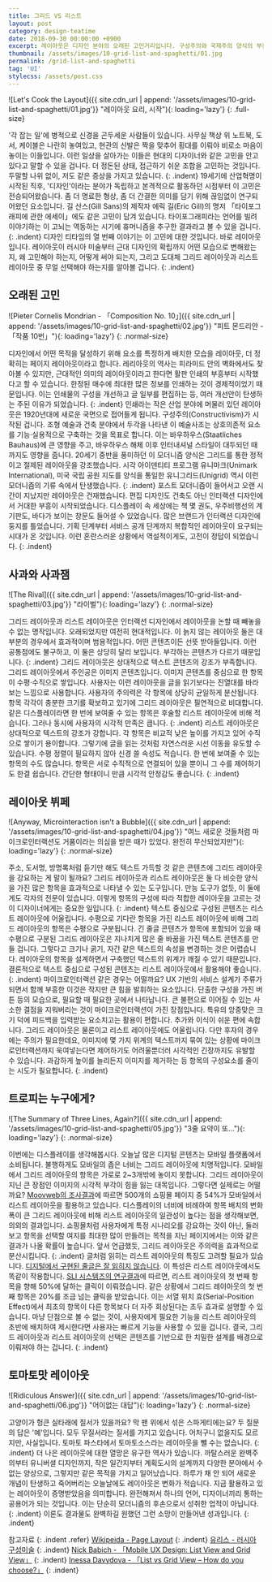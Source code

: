 ```yaml
---
title: 그리드 VS 리스트
layout: post
category: design-teatime
date: 2018-09-30 00:00:00 +0900
excerpt: 레이아웃은 디자인 분야의 오래된 고민거리입니다. 구성주의와 국제주의 양식의 부흥부터 현대 인터랙션 디자인의 라이벌, 그리드와 리스트에 대해 사유합니다.
thumbnail: /assets/images/10-grid-list-and-spaghetti/01.jpg
permalink: /grid-list-and-spaghetti
tag: 'UI'
stylecss: /assets/post.css
---
```


![Let's Cook the Layout]({{ site.cdn_url | append: '/assets/images/10-grid-list-and-spaghetti/01.jpg'}} "레이아웃 요리, 시작"){: loading='lazy'}
{: .full-size}

'각 잡는 일'에 병적으로 신경을 곤두세운 사람들이 있습니다. 사무실 책상 위 노트북, 도서, 케이블은 나란히 놓여있고, 현관의 신발은 짝을 맞추어 횡대를 이뤄야 비로소 마음이 놓이는 이들입니다. 이런 일상을 살아가는 이들은 현대의 디자이너와 같은 고민을 안고 있다고 말할 수 있을 겁니다. 더 정돈된 상태, 접근하기 쉬운 조합을 고민하는 것입니다. 두말할 나위 없이, 저도 같은 증상을 가지고 있습니다.
{: .indent}
19세기에 산업혁명이 시작된 직후, '디자인'이라는 분야가 독립하고 본격적으로 활동하던 시점부터 이 고민은 전승되어왔습니다. 좀 더 명료한 형상, 좀 더 간결한 의미를 담기 위해 끊임없이 연구되어왔던 요소입니다. 길 산스(Gill Sans)의 제작자 에릭 길(Eric Gill)의 명저 「타이포그래피에 관한 에세이」에도 같은 고민이 담겨 있습니다. 타이포그래피라는 언어를 빌려 이야기하는 이 고뇌는 역동하는 시기에 휴머니즘을 추구한 결과라고 볼 수 있을 겁니다.
{: .indent}
디자인 티타임의 열 번째 이야기는 이 고민에 대한 것입니다. 바로 레이아웃입니다. 레이아웃이 러시아 미술부터 근대 디자인의 확립까지 어떤 모습으로 변해왔는지, 왜 고민해야 하는지, 어떻게 써야 되는지, 그리고 도대체 그리드 레이아웃과 리스트 레이아웃 중 무얼 선택해야 하는지를 알아볼 겁니다.
{: .indent}

## 오래된 고민

![Pieter Cornelis Mondrian - 「Composition No. 10」]({{ site.cdn_url | append: '/assets/images/10-grid-list-and-spaghetti/02.jpg'}} "피트 몬드리안 - 「작품 10번」"){: loading='lazy'}
{: .normal-size}

디자인에서 어떤 목적을 달성하기 위해 요소를 특정하게 배치한 모습을 레이아웃, 더 정확히는 페이지 레이아웃이라고 합니다. 레리아웃의 역사는 피라미드 안의 벽화에서도 찾아볼 수 있지만, 근대적인 의미의 레이아웃이라고 한다면 활판 인쇄의 부흥부터 시작했다고 할 수 있습니다. 한정된 매수에 최대한 많은 정보를 인쇄하는 것이 경제적이었기 때문입니다. 이는 인쇄물의 구성을 개선하고 글 일부를 편집하는 등, 여러 개선안이 탄생하는 주된 이유가 되었습니다.
{: .indent}
인쇄라는 작은 산업 분야에 머물러 있던 레이아웃은 1920년대에 새로운 국면으로 접어들게 됩니다. 구성주의(Constructivism)가 시작된 겁니다. 조형 예술과 건축 분야에서 두각을 나타낸 이 예술사조는 상호의존적 요소를 기능·실용적으로 구축하는 것을 목표로 합니다. 이는 바우하우스(Staatliches Bauhaus)에 큰 영향을 주고, 바우하우스 해체 이후 인터내셔널 스타일이 대두되던 때까지도 영향을 줍니다. 20세기 중반을 풍미하던 이 모더니즘 양식은 그리드를 통한 정적이고 절제된 레이아웃을 강조했습니다. 시각 아이덴티티 프로그램 유니마크(Unimark International), 미국 국립 공원 지도를 양식을 통일한 유니그리드(Unigrid) 역시 이런 모더니즘의 기류 속에서 탄생했습니다.
{: .indent}
포스트 모더니즘이 들어서고 오랜 시간이 지났지만 레이아웃은 건재했습니다. 편집 디자인도 건축도 아닌 인터랙션 디자인에서 거대한 부흥이 시작되었습니다. 디스플레이 속 세상에는 책 몇 권도, 우주비행선의 계기판도, 바다가 보이는 창문도 들어설 수 있었습니다. 많은 브랜드가 인터랙션 디자인에 둥지를 틀었습니다. 기획 단계부터 서비스 공개 단계까지 복합적인 레이아웃이 요구되는 시대가 온 것입니다. 이런 혼란스러운 상황에서 역설적이게도, 고전이 정답이 되었습니다.
{: .indent}

## 사과와 사과잼

![The Rival]({{ site.cdn_url | append: '/assets/images/10-grid-list-and-spaghetti/03.jpg'}} "라이벌"){: loading='lazy'}
{: .normal-size}

그리드 레이아웃과 리스트 레이아웃은 인터랙션 디자인에서 레이아웃을 논할 때 빼놓을 수 없는 명작입니다. 오래되었지만 여전히 현대적입니다. 이 늙지 않는 레이아웃 둘은 대부분의 경우에서 효과적이며 범용적입니다. 어떤 콘텐츠이든 선뜻 받아들입니다. 이런 공통점에도 불구하고, 이 둘은 상당히 달리 보입니다. 부각하는 콘텐츠가 다르기 때문입니다.
{: .indent}
그리드 레이아웃은 상대적으로 텍스트 콘텐츠의 강조가 부족합니다. 그리드 레이아웃에서 주인공은 이미지 콘텐츠입니다. 이미지 콘텐츠를 중심으로 한 항목이 수평·수직으로 쌓입니다. 사용자는 이런 레이아웃을 글을 읽기보다는 진열대를 바라보는 느낌으로 사용합니다. 사용자의 주의력은 각 항목에 상당히 균일하게 분산됩니다. 항목 각각이 충분한 크기를 확보하고 있기에 그리드 레이아웃은 필연적으로 비대합니다. 같은 디스플레이라면 한 번에 보여줄 수 있는 항목은 후술할 리스트 레이아웃에 비해 적습니다. 그러나 동시에 사용자의 시각적 만족은 큽니다.
{: .indent}
리스트 레이아웃은 상대적으로 텍스트의 강조가 강합니다. 각 항목은 비교적 낮은 높이를 가지고 있어 수직으로 쌓이기 용이합니다. 그렇기에 글을 읽는 것처럼 자연스러운 시선 이동을 유도할 수 있습니다. 수평 정렬이 필요하지 않아 신경 쓸 속성도 적습니다. 한 번에 보여줄 수 있는 항목의 수도 많습니다. 항목은 서로 수직적으로 연결되어 있을 뿐이니 그 수를 제어하기도 한결 쉽습니다. 간단한 형태이니 만큼 시각적 안정감도 좋습니다.
{: .indent}

## 레이아웃 뷔페

![Anyway, Microinteraction isn't a Bubble]({{ site.cdn_url | append: '/assets/images/10-grid-list-and-spaghetti/04.jpg'}} "여느 새로운 것들처럼 마이크로인터랙션도 거품이라는 의심을 받은 때가 있었다. 완전히 무산되었지만"){: loading='lazy'}
{: .normal-size}

주소, 도서명, 방명록처럼 듣기만 해도 텍스트 가득할 것 같은 콘텐츠에 그리드 레이아웃을 강요하는 게 말이 될까요? 그리드 레이아웃과 리스트 레이아웃은 둘 다 비슷한 양식을 가진 많은 항목을 효과적으로 나타낼 수 있는 도구입니다. 만능 도구가 없듯, 이 둘에게도 각자의 전문이 있습니다. 이렇게 항목의 구성에 따라 적합한 레이아웃을 고르는 것이 디자이너에게는 중요한 일입니다.
{: .indent}
텍스트 중심으로 구성된 콘텐츠는 리스트 레이아웃에 어울립니다. 수평으로 기다란 항목을 가진 리스트 레이아웃에 비해 그리드 레이아웃의 항목은 수평으로 구분됩니다. 긴 줄글 콘텐츠가 항목에 포함되어 있을 때 수평으로 구분된 그리드 레이아웃은 지나치게 많은 줄 바꿈을 가진 텍스트 콘텐츠를 만들 겁니다. 그렇다고 크기나 굵기, 자간 같은 텍스트의 속성을 변경하는 것은 어렵습니다. 레이아웃의 항목을 설계하면서 구축했던 텍스트의 위계가 깨질 수 있기 때문입니다. 결론적으로 텍스트 중심으로 구성된 콘텐츠는 리스트 레이아웃에서 활용해야 좋습니다.
{: .indent}
마이크로인터랙션 같은 경우는 어떨까요? UX 기반의 서비스 설계가 주류가 되면서 함께 부흥한 이것은 작지만 큰 힘을 발휘하는 요소입니다. 단출한 구성을 가진 버튼 등의 모습으로, 필요할 때 필요한 곳에서 나타납니다. 큰 불편으로 이어질 수 있는 사소한 결점을 지워버리는 것이 마이크로인터랙션이 가진 장점입니다. 특유의 앙증맞은 크기 덕에 피드백을 입력받는 요소치고는 활용이 편합니다. 추가와 이식이 쉬운 편에 속합니다. 그리드 레이아웃은 물론이고 리스트 레이아웃에도 어울립니다. 다만 후자의 경우에는 주의가 필요한데요, 이미지에 몇 가지 위계의 텍스트까지 묶여 있는 상황에 마이크로인터랙션까지 욱여넣는다면 제어하기도 어려울뿐더러 시각적인 긴장까지도 유발할 수 있습니다. 과감하게 높이를 늘리든지 이미지를 제거하는 등 항목의 구성요소를 줄이는 시도가 필요합니다.
{: .indent}

## 트로피는 누구에게?

![The Summary of Three Lines, Again?]({{ site.cdn_url | append: '/assets/images/10-grid-list-and-spaghetti/05.jpg'}} "3줄 요약이 또…"){: loading='lazy'}
{: .normal-size}

이번에는 디스플레이를 생각해봅시다. 오늘날 많은 디지털 콘텐츠는 모바일 플랫폼에서 소비됩니다. 불행하게도 모바일의 좁은 너비는 그리드 레이아웃에 치명적입니다. 모바일에서 그리드 레이아웃의 항목은 가로로 2~3개밖에 놓이지 못합니다. 그리드 레이아웃이 지닌 큰 장점인 이미지의 시각적 부각이 힘을 잃는 대목입니다. 그렇다면 실제로는 어떨까요? [Moovweb의 조사결과](https://www.moovweb.com/list-view-vs-grid-view-best-option-for-mobile/)에 따르면 500개의 쇼핑몰 페이지 중 54%가 모바일에서 리스트 레이아웃을 활용하고 있습니다. 디스플레이의 너비에 비례하여 항목 배치의 변화폭이 큰 그리드 레이아웃에 비해 리스트 레이아웃의 일관성이 높다는 점을 생각해보면, 의외의 결과입니다. 쇼핑몰처럼 사용자에게 특정 시나리오를 강요하는 것이 아닌, 둘러보고 항목을 선택할 여지를 최대한 많이 만들려는 목적을 지닌 페이지에서는 이와 같은 결과가 나올 확률이 높습니다. 앞서 언급했듯, 그리드 레이아웃은 주의력을 효과적으로 분산시킵니다.
{: .indent}
글처럼 읽히는 리스트 레이아웃의 특징도 고려할 필요가 있습니다. [디지털에서 구현된 줄글은 잘 읽히지 않습니다](https://www.nngroup.com/articles/f-shaped-pattern-reading-web-content-discovered/). 이 특성은 리스트 레이아웃에서도 똑같이 작용합니다. [SLI 시스템즈의 연구결과](https://blog.sli-systems.com/blog/2006/09/grid-vs-list-view-for-search-results.html)에 따르면, 리스트 레이아웃의 첫 번째 항목을 향해 50%에 달하는 클릭이 이뤄졌습니다. 같은 상황에서 그리드 레이아웃의 첫 번째 항목은 20%를 조금 넘는 클릭을 받았습니다. 이는 서열 위치 효(Serial-Position Effect)에서 최초의 항목이 다른 항목보다 더 자주 회상된다는 초두 효과로 설명할 수 있습니다. 마냥 단점으로 볼 수 없는 것이, 사용자에게 필요한 기능을 리스트 레이아웃의 초반에 배치하여 제시한다면 사용자는 빠르게 기능을 사용할 수 있을 겁니다. 결국, 그리드 레이아웃과 리스트 레이아웃의 선택은 콘텐츠를 기반으로 한 치밀한 설계를 배경으로 이뤄져야 하는 겁니다.
{: .indent}

## 토마토맛 레이아웃

![Ridiculous Answer]({{ site.cdn_url | append: '/assets/images/10-grid-list-and-spaghetti/06.jpg'}} "어이없는 대답"){: loading='lazy'}
{: .normal-size}

고양이가 헝큰 실타래에 질서가 있을까요? 막 팬 위에서 섞은 스파게티에는요? 두 질문의 답은 '예'입니다. 모두 무질서라는 질서를 가지고 있습니다. 어처구니 없을지도 모르지만, 사실입니다. 토마토 파스타에서 토마토소스라는 레이아웃을 뺄 수는 없습니다.
{: .indent}
더 나은 레이아웃에 대한 열망은 유구한 역사가 있습니다. 까탈스러운 완벽주의부터 유니버셜 디자인까지, 작은 일간지부터 계획도시의 설계까지 다양한 분야에서 수 없는 양상으로, 그렇지만 같은 목적을 가지고 일어났습니다. 하루가 채 안 되어 새로운 개념이 탄생하고 죽어버리는 오늘날에도 레이아웃은 변화가 적습니다. 지금 활용하고 있는 레이아웃이 증명받았음을 의미합니다. 완전해져서 하나의 언어, 디자이너끼리 통하는 공용어가 되는 것입니다. 이는 단순히 모더니즘의 후손으로서 성취한 업적이 아닙니다.
{: .indent}
이론도 결과물도 완벽하길 원했던 그런 소망이 만들어낸 성과입니다.
{: .indent}

참고자료
{: .indent .refer}
[Wikipeida - Page Layout](https://en.wikipedia.org/wiki/Page_layout)
{: .indent}
[유리스 - 러시아 구성미술](http://www.euris.co.kr/eurasiaDB/Photo/sub/ru_picture.asp?code=architect&board_idx=79)
{: .indent}
[Nick Babich - 「Mobile UX Design: List View and Grid View」](https://uxplanet.org/mobile-ux-design-list-view-and-grid-view-8f129b56fd5b)
{: .indent}
[Inessa Davydova - 「List vs Grid View – How do you choose?」](https://www.digitalsurgeons.com/thoughts/creative/list-vs-grid-view-how-do-you-choose/)
{: .indent}